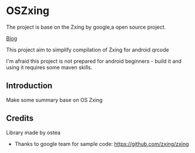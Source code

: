 # OSZxing

The project is base on the Zxing by google,a open source project.

[Blog](http://blog.csdn.net/ostea)

This project aim to simplify compilation of Zxing for android qrcode

I'm afraid this project is not prepared for android beginners - build it and using it requires some maven skills. 


## Introduction

Make some summary base on OS Zxing  


## Credits
Library made by ostea


- Thanks to google team for sample code: https://github.com/zxing/zxing

